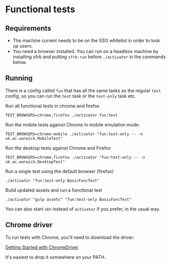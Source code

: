 # Functional tests

## Requirements

* The machine current needs to be on the SSO whitelist in order to look up users.
* You need a browser installed. You can run on a headless machine by installing xfrb
  and putting `xfrb-run` before `./activator` in the commands below.

## Running

There is a config called `fun` that has all the same tasks as the regular `test` config, so
you can run the `test` task or the `test-only` task etc.

Run all functional tests in chrome and firefox

    TEST_BROWSERS=chrome,firefox ./activator fun:test

Run the mobile tests against Chrome in mobile emulation mode.

    TEST_BROWSERS=chrome-mobile ./activator "fun:test-only -- -n uk.ac.warwick.MobileTest"      

Run the desktop tests against Chrome and Firefox

    TEST_BROWSERS=chrome,firefox ./activator "fun:test-only -- -n uk.ac.warwick.DesktopTest"  

Run a single test using the default browser (firefox)

    ./activator "fun:test-only BasicFuncTest"

Build updated assets and run a functional test

    ./activator "gulp assets" "fun:test-only BasicFuncTest"
       
You can also start `sbt` instead of `activator` if you prefer, in the usual way.
     
## Chrome driver

To run tests with Chrome, you'll need to download the driver:

[Getting Started with ChromeDriver](https://sites.google.com/a/chromium.org/chromedriver/getting-started)

It's easiest to drop it somewhere on your PATH.